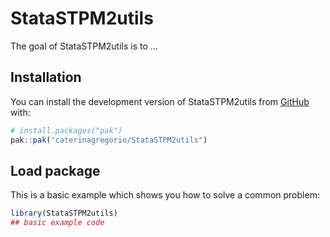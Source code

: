 
<!-- README.md is generated from README.Rmd. Please edit that file -->

# StataSTPM2utils

<!-- badges: start -->
<!-- badges: end -->

The goal of StataSTPM2utils is to …

## Installation

You can install the development version of StataSTPM2utils from
[GitHub](https://github.com/) with:

``` r
# install.packages("pak")
pak::pak("caterinagregorio/StataSTPM2utils")
```

## Load package

This is a basic example which shows you how to solve a common problem:

``` r
library(StataSTPM2utils)
## basic example code
```
